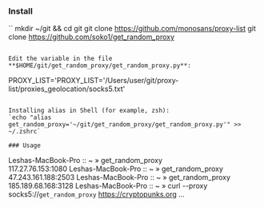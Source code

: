 ### Install

``
mkdir ~/git && cd git
git clone https://github.com/monosans/proxy-list
git clone https://github.com/soko1/get_random_proxy
```

Edit the variable in the file **$HOME/git/get_random_proxy/get_random_proxy.py**:
```
PROXY_LIST='PROXY_LIST='/Users/user/git/proxy-list/proxies_geolocation/socks5.txt'
```

Installing alias in Shell (for example, zsh):
`echo "alias get_random_proxy='~/git/get_random_proxy/get_random_proxy.py'" >>
~/.zshrc`

### Usage

```
Leshas-MacBook-Pro :: ~ » get_random_proxy                                                                                                                                                      
117.27.76.153:1080
Leshas-MacBook-Pro :: ~ » get_random_proxy
47.243.161.188:2503
Leshas-MacBook-Pro :: ~ » get_random_proxy
185.189.68.168:3128
Leshas-MacBook-Pro :: ~ » curl --proxy socks5://`get_random_proxy` https://cryptopunks.org
...
```


